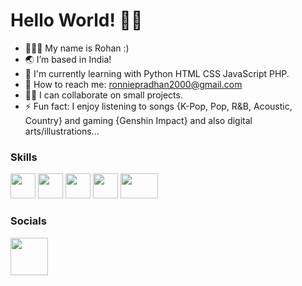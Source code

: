 # Hello World! 👋🏻 

- 🧑🏻‍💻 My name is Rohan :)
- 🌏 I’m based in India!
- 🌱 I'm currently learning with Python HTML CSS JavaScript PHP.
- 📧 How to reach me: ronniepradhan2000@gmail.com 
- 🤝🏻 I can collaborate on small projects.  
- ⚡ Fun fact: I enjoy listening to songs {K-Pop, Pop, R&B, Acoustic, Country} and gaming {Genshin Impact} and also digital arts/illustrations...

### Skills
<a href="https://www.python.org/"><img src="https://user-images.githubusercontent.com/105499295/183478667-6473644d-0082-4674-bd03-8b669201f7cf.jpg" width=40px height=40px></a>   <a href="https://developer.mozilla.org/en-US/docs/Web/HTML"><img src="https://user-images.githubusercontent.com/105499295/183479459-59638df9-64b9-478b-9596-8a8d90b0d166.png" width=40px height=40px></a>   <a href="https://developer.mozilla.org/en-US/docs/Web/CSS"><img src="https://user-images.githubusercontent.com/105499295/183479865-2a8a5087-460c-4bef-ac98-c568ed9d0a57.png" width=40px height=40px></a>   <a href="https://developer.mozilla.org/en-US/docs/Web/JavaScript"><img src="https://user-images.githubusercontent.com/105499295/183480250-9fa20bca-5d89-4390-a309-e7fd30e063f7.png" width=40px height=40px></a>   <a href="https://www.php.net/docs.php"><img src="https://user-images.githubusercontent.com/105499295/183481291-3aece34e-aeb2-4409-a9bd-912423361c20.png" width=60px height=40px></a>

### Socials
<a href="https://www.instagram.com/ronnie_pradhan_/"><img src="https://user-images.githubusercontent.com/105499295/183482474-b4d5e663-aab9-46d6-969a-dc6f167040de.jpg" width=60px height=60px></a>
